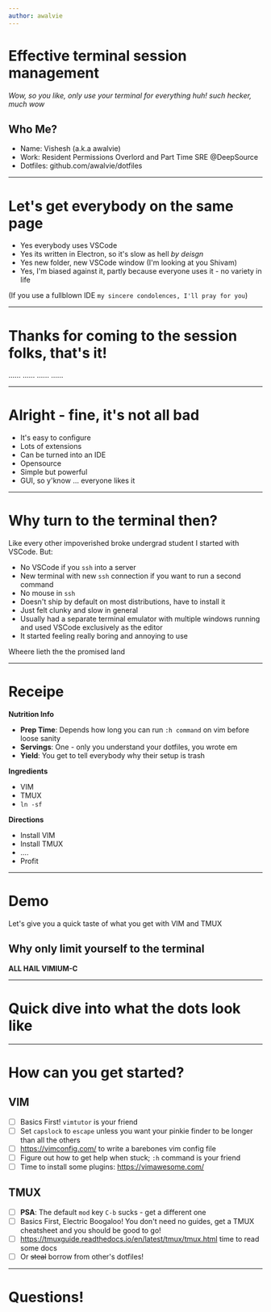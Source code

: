 ```yaml
---
author: awalvie
---
```


# Effective terminal session management

_Wow, so you like, only use your terminal for everything huh! such hecker, much wow_

## Who Me?

- Name: Vishesh (a.k.a awalvie)
- Work: Resident Permissions Overlord and Part Time SRE @DeepSource
- Dotfiles: github.com/awalvie/dotfiles

---

# Let's get everybody on the same page

- Yes everybody uses VSCode
- Yes its written in Electron, so it's slow as hell _by deisgn_
- Yes new folder, new VSCode window (I'm looking at you Shivam)
- Yes, I'm biased against it, partly because everyone uses it - no variety in life

(If you use a fullblown IDE `my sincere condolences, I'll pray for you`)

---

# Thanks for coming to the session folks, that's it!

...... ...... ...... ......

---

# Alright - fine, it's not all bad

- It's easy to configure
- Lots of extensions
- Can be turned into an IDE
- Opensource
- Simple but powerful
- GUI, so y'know ... everyone likes it

---

# Why turn to the terminal then?

Like every other impoverished broke undergrad student I started with VSCode. But:

- No VSCode if you `ssh` into a server
- New terminal with new `ssh` connection if you want to run a second command
- No mouse in `ssh`
- Doesn't ship by default on most distributions, have to install it
- Just felt clunky and slow in general
- Usually had a separate terminal emulator with multiple windows running and used VSCode exclusively as the editor
- It started feeling really boring and annoying to use

Wheere lieth the the promised land

---

# Receipe

**Nutrition Info**

- **Prep Time**: Depends how long you can run `:h command` on vim before loose sanity
- **Servings**: One - only you understand your dotfiles, you wrote em
- **Yield**: You get to tell everybody why their setup is trash

**Ingredients**

- VIM
- TMUX
- `ln -sf`

**Directions**

- Install VIM
- Install TMUX
- ....
- Profit

---

# Demo

Let's give you a quick taste of what you get with VIM and TMUX

## Why only limit yourself to the terminal

**ALL HAIL VIMIUM-C**

---

# Quick dive into what the dots look like

---

# How can you get started?

## VIM

- [ ] Basics First! `vimtutor` is your friend
- [ ] Set `capslock` to `escape` unless you want your pinkie finder to be longer than all the others
- [ ] https://vimconfig.com/ to write a barebones vim config file
- [ ] Figure out how to get help when stuck; `:h` command is your friend
- [ ] Time to install some plugins: https://vimawesome.com/

## TMUX

- [ ] **PSA**: The default `mod` key `C-b` sucks - get a different one
- [ ] Basics First, Electric Boogaloo! You don't need no guides, get a TMUX cheatsheet and you should be good to go!
- [ ] https://tmuxguide.readthedocs.io/en/latest/tmux/tmux.html time to read some docs
- [ ] Or ~~steal~~ borrow from other's dotfiles!

---

# Questions!
